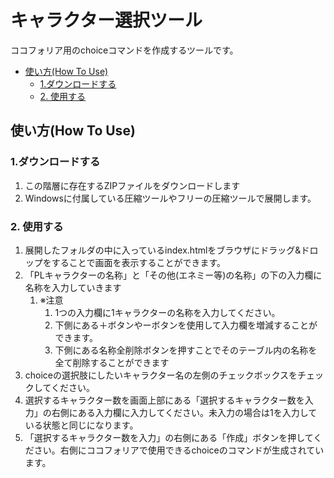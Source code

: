 # キャラクター選択ツール<!-- omit in toc -->

ココフォリア用のchoiceコマンドを作成するツールです。

- [使い方(How To Use)](#使い方how-to-use)
  - [1.ダウンロードする](#1ダウンロードする)
  - [2. 使用する](#2-使用する)

## 使い方(How To Use)

### 1.ダウンロードする

1. この階層に存在するZIPファイルをダウンロードします
1. Windowsに付属している圧縮ツールやフリーの圧縮ツールで展開します。

### 2. 使用する

1. 展開したフォルダの中に入っているindex.htmlをブラウザにドラッグ&ドロップをすることで画面を表示することができます。
1. 「PLキャラクターの名称」と「その他(エネミー等)の名称」の下の入力欄に名称を入力していきます
    1. ※注意
        1. 1つの入力欄に1キャラクターの名称を入力してください。
        1. 下側にある＋ボタンやーボタンを使用して入力欄を増減することができます。
        1. 下側にある名称全削除ボタンを押すことでそのテーブル内の名称を全て削除することができます
1. choiceの選択肢にしたいキャラクター名の左側のチェックボックスをチェックしてください。
1. 選択するキャラクター数を画面上部にある「選択するキャラクター数を入力」の右側にある入力欄に入力してください。未入力の場合は1を入力している状態と同じになります。
1. 「選択するキャラクター数を入力」の右側にある「作成」ボタンを押してください。右側にココフォリアで使用できるchoiceのコマンドが生成されています。
